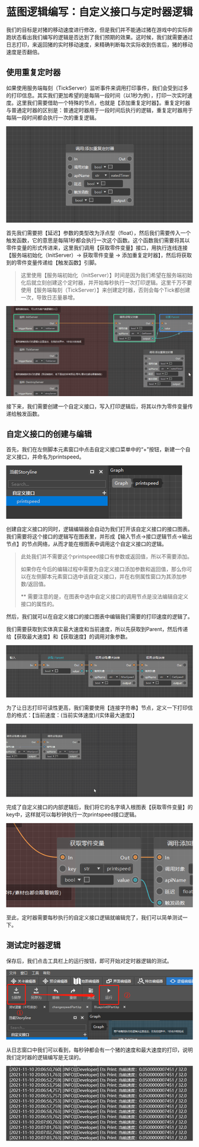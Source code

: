 # 蓝图逻辑编写：自定义接口与定时器逻辑



我们的目标是对猪的移动速度进行修改，但是我们并不能通过猪在游戏中的实际奔跑状态看出我们编写的逻辑是否达到了我们预期的效果。这时候，我们就需要通过日志打印，来返回猪的实时移动速度，来精确判断每次实际收到伤害后，猪的移动速度是否翻倍。



## 使用重复定时器

如果使用服务端每刻（TickServer）监听事件来调用打印事件，我们会受到过多的打印信息。其实我们更加希望的是每隔一段时间（以1秒为例），打印一次实时速度。这里我们需要借助一个特殊的节点，也就是【添加重复定时器】。重复定时器与普通定时器的区别是：普通定时器用于一段时间后执行的逻辑，重复定时器用于每隔一段时间都会执行一次的重复逻辑。

![](./images/4-01.png)

首先我们需要把【延迟】参数的类型改为浮点型（float），然后我们需要传入一个触发函数，它的意思是每隔1秒都会执行一次这个函数。这个函数我们需要将其以零件变量的形式传进来，这里我们调用【获取零件变量】接口，用执行连线连接【服务端初始化（InitServer）→ 获取零件变量 → 添加重复定时器】，然后将获取到的零件变量传递给【触发函数】引脚。

> 这里使用【服务端初始化（InitServer）】时间是因为我们希望在服务端初始化后就立刻创建这个定时器，并开始每秒执行一次打印逻辑。这里千万不要使用【服务端每刻（TickServer）】来创建定时器，否则会每个Tick都创建一次，导致日志量暴增。

![](./images/4-02.gif)

接下来，我们需要创建一个自定义接口，写入打印逻辑后，将其以作为零件变量传递给触发函数。



## 自定义接口的创建与编辑

首先，我们在左侧脚本元素窗口中点击自定义接口菜单中的“+”按钮，新建一个自定义接口，并命名为printspeed。

![](./images/4-11.png)

创建自定义接口的同时，逻辑编辑器会自动为我们打开该自定义接口的接口图表。我们需要将这个接口的逻辑写在图表里，并形成【输入节点→接口逻辑节点→输出节点】的节点网络，从而才能在根图表中调用这个自定义接口的逻辑。

> 此处我们并不需要这个printspeed接口有参数或返回值，所以不需要添加。
>
> 如果你在今后的编辑过程中需要为自定义接口添加参数和返回值，那么你可以在左侧脚本元素窗口选中该自定义接口，并在右侧属性窗口为其添加参数/返回值。
>
> ** 需要注意的是，在图表中选中自定义接口的调用节点是没法编辑自定义接口的属性的。

然后，我们就可以在自定义接口的接口图表中编辑我们需要的打印速度的逻辑了。

我们需要获取到实体真实最大速度和当前速度，所以先获取到Parent，然后传递给【获取最大速度】和【获取速度】的调用对象参数。

![](./images/4-12.png)

为了让日志打印可读性更高，我们需要使用【连接字符串】节点，定义一下打印信息的格式：【当前速度：(当前实体速度)/(实体最大速度)】

![](./images/4-13.gif)

完成了自定义接口的内部逻辑后，我们将它的名字填入根图表【获取零件变量】的key中，这样就可以每秒钟执行一次printspeed接口逻辑。

![](./images/4-05.png)

至此，定时器需要每秒执行的自定义接口逻辑就编辑完了，我们可以简单测试一下。



## 测试定时器逻辑

保存后，我们点击工具栏上的运行按钮，即可开始对定时器逻辑的测试。

![](./images/6-1.png)

从日志窗口中我们可以看到，每秒钟都会有一个猪的速度和最大速度的打印，说明我们定时器的逻辑编写是无误的。

![](./images/4-14.png)
